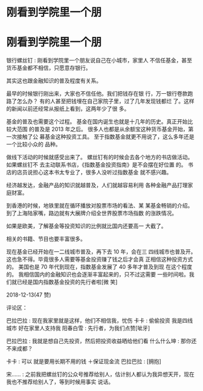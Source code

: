# 刚看到学院里一个朋

# 刚看到学院里一个朋

银行螺丝钉 : 刚看到学院里一个朋友说自己在小城市，家里人 不信任基金，甚至货币基金都不相信，只愿意存银行。

其实这也跟金融知识的普及程度有关系。

最早的时候银行刚出来，大家也不信任他。我们把钱存在银 行，万一银行卷款跑路了怎么办？ 有的人甚至把钱埋在自己家院子里，过了几年发现钱都烂 了。这样的新闻以前还经常从报纸上看到，这两年少了很 多。

基金的普及也需要这个过程。 基金在国内诞生也就是十几年的历史。真正开始比较大范围 的普及是 2013 年之后。 很多人也都是从余额宝这种货币基金开始，第一次接触了公 募基金这种投资工具。 至于指数基金就更不用说了，这么多年还是一个比较小众的 品种。

做线下活动的时候就感受出来了。 螺丝钉有的时候会去各个地方的书店做活动。如果螺丝钉不 去主动联系书店，《指数基金投资指南》是不会摆在好位置 的。 书店的店员说担心这本书太专业了，很多人没听过指数基金 就不感兴趣。

经济越发达，金融产品的知识就越普及，人们就越容易利用 各种金融产品打理家庭财富。

到香港的时候，地铁里就在循环播放对股票市场的看法、某 某基金畅销的介绍。 到了上海陆家嘴，路边就有大展牌介绍全世界股票市场指数 的涨跌情况。

如果是欧美，了解基金等投资知识的比例就比国内还要高一 大截了。

相关的书籍、节目也要丰富很多。

现在基金已经开始在一二线城市普及，再下去 10 年，会在三 四线城市也普及开。 这也急不得。毕竟很多人需要等基金投资赚了钱之后才会真 正相信这种投资方式的。 美国也是 70 年代到现在，指数基金发展了 40 多年才普及到现 在这个程度的。 我相信国内的金融知识也会逐渐丰富起来的，只不过这需要 一些时间啦。我们就已经是国内指数基金投资的先行者啦[微 笑]

2018-12-13(47 赞)

评论区：

巴拉巴拉 : 现在我家里就是这样，他们不相信我，忧伤 卡卡 : 偷偷投资 我是四线城市 好在家里人支持我 阳春白雪 : 先行者，为我们点赞[呲牙]

巴拉巴拉 : 我就是想自己先投资，然后把投资收益晒给他们看 什么什么坤 : 那你还不来成都？

卡卡 : 可以 就是要用长期不用的钱 ＋保证现金流 巴拉巴拉 : [拥抱]

宋…… : 之前我把螺丝钉的公众号推荐给别人，估计别人都认为我异想天开，现在我也不推荐给别人了，等到时候用事实 说话。